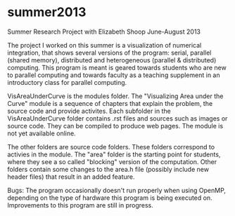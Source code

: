 summer2013
==========

Summer Research Project with Elizabeth Shoop June-August 2013

The project I worked on this summer is a visualization of numerical integration, that shows several versions of the program:
serial, parallel (shared memory), distributed and heterogeneous (parallel & distributed) computing.
This program is meant is geared towards students who are new to parallel computing and towards faculty as a teaching
supplement in an introductory class for parallel computing.

VisAreaUnderCurve is the modules folder. The "Visualizing Area under the Curve" module is a sequence of chapters that
explain the problem, the source code and provide activites. Each subfolder in the VisAreaUnderCurve folder 
contains .rst files and sources such as images or source code. They can be compiled to produce web pages. The module is 
not yet available online.

The other folders are source code folders. These folders correspond to activies in the module. The "area" folder is the
starting point for students, where they see a so called "blocking" version of the computation. Other folders contain some 
changes to the area.h file (possibly include new header files) that result in an added feature.

Bugs: The program occasionally doesn't run properly when using OpenMP, depending on the type of hardware this program is
being executed on. Improvements to this program are still in progress.
